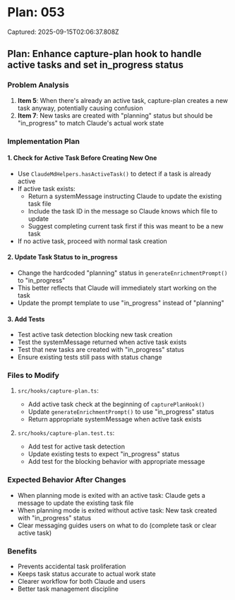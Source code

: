 # Plan: 053

Captured: 2025-09-15T02:06:37.808Z

## Plan: Enhance capture-plan hook to handle active tasks and set in_progress status

### Problem Analysis
1. **Item 5**: When there's already an active task, capture-plan creates a new task anyway, potentially causing confusion
2. **Item 7**: New tasks are created with "planning" status but should be "in_progress" to match Claude's actual work state

### Implementation Plan

#### 1. Check for Active Task Before Creating New One
- Use `ClaudeMdHelpers.hasActiveTask()` to detect if a task is already active
- If active task exists:
  - Return a systemMessage instructing Claude to update the existing task file
  - Include the task ID in the message so Claude knows which file to update
  - Suggest completing current task first if this was meant to be a new task
- If no active task, proceed with normal task creation

#### 2. Update Task Status to in_progress
- Change the hardcoded "planning" status in `generateEnrichmentPrompt()` to "in_progress"
- This better reflects that Claude will immediately start working on the task
- Update the prompt template to use "in_progress" instead of "planning"

#### 3. Add Tests
- Test active task detection blocking new task creation
- Test the systemMessage returned when active task exists
- Test that new tasks are created with "in_progress" status
- Ensure existing tests still pass with status change

### Files to Modify
1. `src/hooks/capture-plan.ts`:
   - Add active task check at the beginning of `capturePlanHook()`
   - Update `generateEnrichmentPrompt()` to use "in_progress" status
   - Return appropriate systemMessage when active task exists

2. `src/hooks/capture-plan.test.ts`:
   - Add test for active task detection
   - Update existing tests to expect "in_progress" status
   - Add test for the blocking behavior with appropriate message

### Expected Behavior After Changes
- When planning mode is exited with an active task: Claude gets a message to update the existing task file
- When planning mode is exited without active task: New task created with "in_progress" status
- Clear messaging guides users on what to do (complete task or clear active task)

### Benefits
- Prevents accidental task proliferation
- Keeps task status accurate to actual work state
- Clearer workflow for both Claude and users
- Better task management discipline